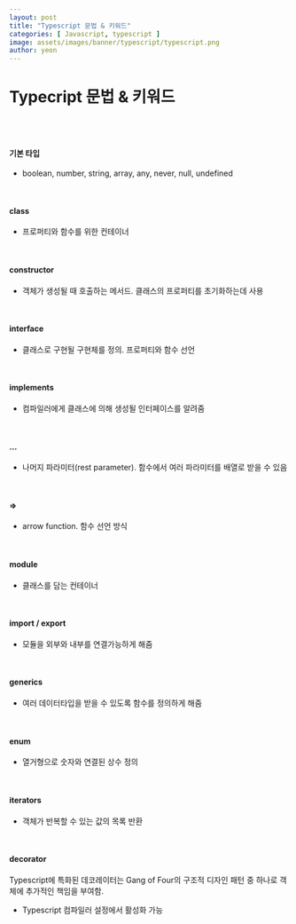 ```yaml
---
layout: post
title: "Typescript 문법 & 키워드" 
categories: [ Javascript, typescript ]
image: assets/images/banner/typescript/typescript.png
author: yeon
---
```


# Typecript 문법 & 키워드

<br><br>

#### 기본 타입
- boolean, number, string, array, any, never, null, undefined

<br>

#### class
- 프로퍼티와 함수를 위한 컨테이너

<br>

#### constructor
- 객체가 생성될 때 호출하는 메서드. 클래스의 프로퍼티를 초기화하는데 사용

<br>

#### interface
- 클래스로 구현될 구현체를 정의. 프로퍼티와 함수 선언

<br>

#### implements
- 컴파일러에게 클래스에 의해 생성될 인터페이스를 알려줌

<br>

#### ...
- 나머지 파라미터(rest parameter). 함수에서 여러 파라미터를 배열로 받을 수 있음

<br>

#### =>
- arrow function. 함수 선언 방식

<br>

#### module
- 클래스를 담는 컨테이너

<br>

#### import / export
- 모듈을 외부와 내부를 연결가능하게 해줌

<br>

#### generics
- 여러 데이터타입을 받을 수 있도록 함수를 정의하게 해줌

<br>

#### enum
- 열거형으로 숫자와 연결된 상수 정의

<br>

#### iterators
- 객체가 반복할 수 있는 값의 목록 반환

<br>

#### decorator
Typescript에 특화된 데코레이터는 Gang of Four의 구조적 디자인 패턴 중 하나로 객체에 추가적인 책임을 부여함.
- Typescript 컴파일러 설정에서 활성화 가능


<br><br><br>